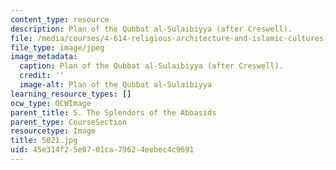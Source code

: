 ```yaml
---
content_type: resource
description: Plan of the Qubbat al-Sulaibiyya (after Creswell).
file: /media/courses/4-614-religious-architecture-and-islamic-cultures-fall-2002/45e314f25e0701ca79624eebec4c9691_5021.jpg
file_type: image/jpeg
image_metadata:
  caption: Plan of the Qubbat al-Sulaibiyya (after Creswell).
  credit: ''
  image-alt: Plan of the Qubbat al-Sulaibiyya
learning_resource_types: []
ocw_type: OCWImage
parent_title: 5. The Splendors of the Abbasids
parent_type: CourseSection
resourcetype: Image
title: 5021.jpg
uid: 45e314f2-5e07-01ca-7962-4eebec4c9691
---
```


